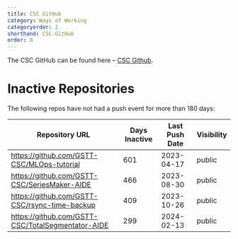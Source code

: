 ```yaml
---
title: CSC GitHub
category: Ways of Working
categoryorder: 2
shorthand: CSC-GitHub
order: 8
---
```


The CSC GitHub can be found here – <a href="https://github.com/GSTT-CSC/">CSC Github</a>.

# Inactive Repositories

The following repos have not had a push event for more than 180 days:

| Repository URL | Days Inactive | Last Push Date | Visibility |
| --- | --- | --- | --- |
| https://github.com/GSTT-CSC/MLOps-tutorial | 601 | 2023-04-17 | public |
| https://github.com/GSTT-CSC/SeriesMaker-AIDE | 466 | 2023-08-30 | public |
| https://github.com/GSTT-CSC/rsync-time-backup | 409 | 2023-10-26 | public |
| https://github.com/GSTT-CSC/TotalSegmentator-AIDE | 299 | 2024-02-13 | public |
